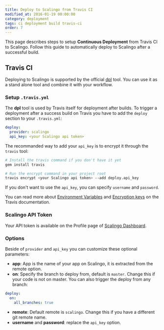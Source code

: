```yaml
---
title: Deploy to Scalingo from Travis CI
modified_at: 2016-01-19 00:00:00
category: deployment
tags: ci deployment build travis-ci
order: 7
---
```


This page describes steps to setup **Continuous Deployment** from Travis CI to Scalingo. Follow this guide to automatically deploy to Scalingo after a successful build.

## Travis CI

Deploying to Scalingo is supported by the official [dpl](https://github.com/travis-ci/dpl#scalingo) tool. You can use it as a stand alone tool and combine it with your workflow.

### Setup `.travis.yml`

The **dpl** tool is used by Travis itself for deployment after builds. To trigger a deployment after a success build on Travis you have to add the `deploy` section to your `.travis.yml`:
```yaml
deploy:
  provider: scalingo
  api_key: <your Scalingo api token>
```

The recommanded way to add your `api_key` is to encrypt it through the `travis` tool:
```bash
# Install the travis command if you don't have it yet
gem install travis

# Run the encrypt command in your project root
travis encrypt <your Scalingo api token> --add deploy.api_key
```

If you don't want to use the `api_key`, you can specify `username` and `password`.

You can read more about [Environment Variables](https://docs.travis-ci.com/user/environment-variables/) and [Encryption keys](https://docs.travis-ci.com/user/encryption-keys) on the Travis documentation.

### Scalingo API Token

Your API token is available on the Profile page of [Scalingo Dashboard](https://my.scalingo.com/profile).

### Options

Beside of `provider` and `api_key` you can customize these optional parameters:

- **app**: App is the name of your app on Scalingo, it is extracted from the remote option. 
- **on**: Specify the branch to deploy from, default is `master`. Change this if your code is not on master. You can also trigger the deploy from any branch:
```yaml
deploy:
  on:
    all_branches: true
```
- **remote**: Default remote is `scalingo`. Change this if you have a different git remote name. 
- **username** and **password**: replace the `api_key` option.
